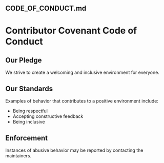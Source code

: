 ## CODE_OF_CONDUCT.md

# Contributor Covenant Code of Conduct

## Our Pledge
We strive to create a welcoming and inclusive environment for everyone.

## Our Standards
Examples of behavior that contributes to a positive environment include:
- Being respectful
- Accepting constructive feedback
- Being inclusive

## Enforcement
Instances of abusive behavior may be reported by contacting the maintainers.
